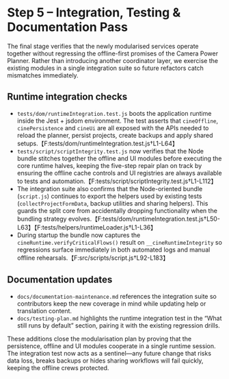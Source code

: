 # Step 5 – Integration, Testing & Documentation Pass

The final stage verifies that the newly modularised services operate together without
regressing the offline-first promises of the Camera Power Planner. Rather than introducing
another coordinator layer, we exercise the existing modules in a single integration suite so
future refactors catch mismatches immediately.

## Runtime integration checks

* `tests/dom/runtimeIntegration.test.js` boots the application runtime inside the
  Jest + jsdom environment. The test asserts that `cineOffline`, `cinePersistence` and
  `cineUi` are all exposed with the APIs needed to reload the planner, persist projects,
  create backups and apply shared setups.【F:tests/dom/runtimeIntegration.test.js†L1-L64】
* `tests/script/scriptIntegrity.test.js` now verifies that the Node bundle stitches together the
  offline and UI modules before executing the core runtime halves, keeping the five-step repair
  plan on track by ensuring the offline cache controls and UI registries are always available to
  tests and automation.【F:tests/script/scriptIntegrity.test.js†L1-L112】
* The integration suite also confirms that the Node-oriented bundle (`script.js`) continues to
  export the helpers used by existing tests (`collectProjectFormData`, backup utilities and
  sharing helpers). This guards the split core from accidentally dropping functionality when
  the bundling strategy evolves.【F:tests/dom/runtimeIntegration.test.js†L50-L63】【F:tests/helpers/runtimeLoader.js†L1-L36】
* During startup the bundle now captures the `cineRuntime.verifyCriticalFlows()` result on
  `__cineRuntimeIntegrity` so regressions surface immediately in both automated logs and
  manual offline rehearsals.【F:src/scripts/script.js†L92-L183】

## Documentation updates

* `docs/documentation-maintenance.md` references the integration suite so contributors keep
  the new coverage in mind while updating help or translation content.
* `docs/testing-plan.md` highlights the runtime integration test in the “What still runs by
  default” section, pairing it with the existing regression drills.

These additions close the modularisation plan by proving that the persistence, offline and
UI modules cooperate in a single runtime session. The integration test now acts as a
sentinel—any future change that risks data loss, breaks backups or hides sharing workflows
will fail quickly, keeping the offline crews protected.

